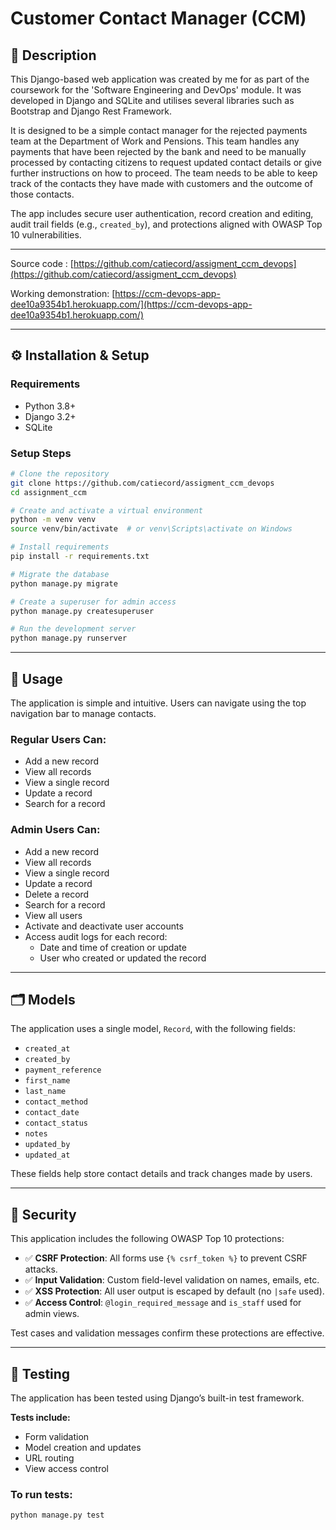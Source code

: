 
# Customer Contact Manager (CCM)

## 📝 Description

This Django-based web application was created by me for as part of the coursework for the 'Software Engineering and DevOps' module. It was developed in Django and SQLite and utilises several libraries such as Bootstrap and Django Rest Framework.

It is designed to be a simple contact manager for the rejected payments team at the Department of Work and Pensions. This team handles any payments that have been rejected by the bank and need to be manually processed by contacting citizens to request updated contact details or give further instructions on how to proceed. 
The team needs to be able to keep track of the contacts they have made with customers and the outcome of those contacts.

The app includes secure user authentication, record creation and editing, audit trail fields (e.g., `created_by`), and protections aligned with OWASP Top 10 vulnerabilities.

---
Source code :
    [https://github.com/catiecord/assigment_ccm_devops](https://github.com/catiecord/assigment_ccm_devops)

Working demonstration:
    [https://ccm-devops-app-dee10a9354b1.herokuapp.com/](https://ccm-devops-app-dee10a9354b1.herokuapp.com/)

---

## ⚙️ Installation & Setup

### Requirements
- Python 3.8+
- Django 3.2+
- SQLite 

### Setup Steps

```bash
# Clone the repository
git clone https://github.com/catiecord/assigment_ccm_devops
cd assignment_ccm

# Create and activate a virtual environment
python -m venv venv
source venv/bin/activate  # or venv\Scripts\activate on Windows

# Install requirements
pip install -r requirements.txt

# Migrate the database
python manage.py migrate

# Create a superuser for admin access
python manage.py createsuperuser

# Run the development server
python manage.py runserver
```

---
## 🚀 Usage

The application is simple and intuitive. Users can navigate using the top navigation bar to manage contacts.

### Regular Users Can:
- Add a new record
- View all records
- View a single record
- Update a record
- Search for a record

### Admin Users Can:
- Add a new record
- View all records
- View a single record
- Update a record
- Delete a record
- Search for a record
- View all users
- Activate and deactivate user accounts
- Access audit logs for each record:
  - Date and time of creation or update
  - User who created or updated the record

---
## 🗂 Models

The application uses a single model, `Record`, with the following fields:

- `created_at`
- `created_by`
- `payment_reference`
- `first_name`
- `last_name`
- `contact_method`
- `contact_date`
- `contact_status`
- `notes`
- `updated_by`
- `updated_at`

These fields help store contact details and track changes made by users.

---

## 🔐 Security 

This application includes the following OWASP Top 10 protections:

- ✅ **CSRF Protection**: All forms use `{% csrf_token %}` to prevent CSRF attacks.
- ✅ **Input Validation**: Custom field-level validation on names, emails, etc.
- ✅ **XSS Protection**: All user output is escaped by default (no `|safe` used).
- ✅ **Access Control**: `@login_required_message` and `is_staff` used for admin views.

Test cases and validation messages confirm these protections are effective.

---

## 🧪 Testing

The application has been tested using Django’s built-in test framework.

**Tests include:**
- Form validation
- Model creation and updates
- URL routing
- View access control

### To run tests:
```bash
python manage.py test
